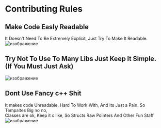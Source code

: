 # Contributing Rules </br>

## Make Code Easly Readable
It Doesn't Need To Be Extremely Explicit, Just Try To Make It Readable. </br>
![изображение](https://github.com/user-attachments/assets/5a98a638-09fb-4a20-8011-f71e0e47bafc)

## Try Not To Use To Many Libs Just Keep It Simple. (If You Must Just Ask)
![изображение](https://github.com/user-attachments/assets/70e14f6b-d825-4313-806c-3b07591afe7a)

## Dont Use Fancy c++ Shit
It makes code Unreadable, Hard To Work With, And Its Just a Pain. So Tempaltes Big no no, </br>
Classes are ok, Keep it c like, So Structs Raw Pointers And Other Fun Staff</br>
![изображение](https://github.com/user-attachments/assets/718d2a29-47ed-4b88-b7c5-c09bbdcee2fb)

